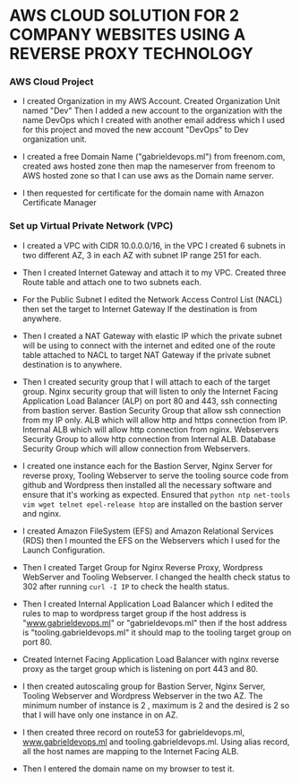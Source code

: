 # AWS CLOUD SOLUTION FOR 2 COMPANY WEBSITES USING A REVERSE PROXY TECHNOLOGY

### AWS Cloud Project

- I created Organization in my AWS Account. Created Organization Unit named "Dev" Then I added a new account to the organization with the name DevOps which I created with another email address which I used for this project and moved the new account "DevOps" to Dev organization unit.

- I created a free Domain Name ("gabrieldevops.ml") from freenom.com, created aws hosted zone then map the nameserver from freenom to AWS hosted zone so that I can use aws as the Domain name server.

- I then requested for certificate for the domain name with Amazon Certificate Manager

### Set up Virtual Private Network (VPC)

- I created a VPC with CIDR 10.0.0.0/16, in the VPC I created 6 subnets in two different AZ, 3 in each AZ with subnet IP range 251 for each.

- Then I created Internet Gateway and attach it to my VPC. Created three Route table and attach one to two subnets each.

- For the Public Subnet I edited the Network Access Control List (NACL) then set the target to Internet Gateway If the destination is from anywhere.

- Then I created a NAT Gateway with elastic IP which the private subnet will be using to connect with the internet and edited one of the route table attached to NACL to target NAT Gateway if the private subnet destination is to anywhere.

- Then I created security group that I will attach to each of the target group. Nginx security group that will listen to only the Internet Facing Application Load Balancer (ALP) on port 80 and 443, ssh connecting from bastion server. Bastion Security Group that allow ssh connection from my IP only. ALB which will allow http and https connection from IP. Internal ALB which will allow http connection from nginx. Webservers Security Group to allow http connection from Internal ALB. Database Security Group which will allow connection from Webservers.

- I created one instance each for the Bastion Server, Nginx Server for reverse proxy, Tooling Webserver to serve the tooling source code from github and Wordpress then installed all the necessary software and ensure that it's working as expected. Ensured that `python ntp net-tools vim wget telnet epel-release htop` are installed on the bastion server and nginx.

- I created Amazon FileSystem (EFS) and Amazon Relational Services (RDS) then I mounted the EFS on the Webservers which I used for the Launch Configuration. 

- Then I created Target Group for Nginx Reverse Proxy, Wordpress WebServer and Tooling Webserver. I changed the health check status to 302 after running `curl -I IP` to check the health status.

- Then I created Internal Application Load Balancer which I edited the rules to map to wordpress target group if the host address is "www.gabrieldevops.ml" or "gabrieldevops.ml" then if the host address is "tooling.gabrieldevops.ml" it should map to the tooling target group on port 80.

- Created Internet Facing Application Load Balancer with nginx reverse proxy as the target group which is listening on port 443 and 80. 


- I then created autoscaling group for Bastion Server, Nginx Server, Tooling Webserver and Wordpress Webserver in the two AZ. The minimum number of instance is 2 , maximum is 2 and the desired is 2 so that I will have only one instance in on AZ.


- I then created three record on route53 for gabrieldevops.ml, www.gabrieldevops.ml and tooling.gabrieldevops.ml. Using alias record, all the host names are mapping to the Internet Facing ALB.

- Then I entered the domain name on my browser to test it.